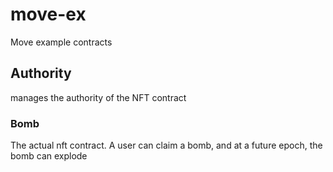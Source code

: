 # move-ex 

Move example contracts


## Authority

manages the authority of the NFT contract

### Bomb

The actual nft contract. A user can claim a bomb, and at a future epoch, the bomb can explode